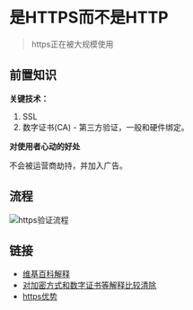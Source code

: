 # 是HTTPS而不是HTTP
> https正在被大规模使用

## 前置知识

**关键技术：**

1. SSL
2. 数字证书(CA) - 第三方验证，一般和硬件绑定。

**对使用者心动的好处**

不会被运营商劫持，并加入广告。

## 流程

![https验证流程](https://github.com/JiangWeixian/JS-Tips)

## 链接

* [维基百科解释](https://zh.wikipedia.org/wiki/%E8%B6%85%E6%96%87%E6%9C%AC%E4%BC%A0%E8%BE%93%E5%AE%89%E5%85%A8%E5%8D%8F%E8%AE%AE)
* [对加密方式和数字证书等解释比较清除](https://www.jianshu.com/p/0e153f62fe32)
* [https优势](http://www.techug.com/post/https-ssl-tls.html)